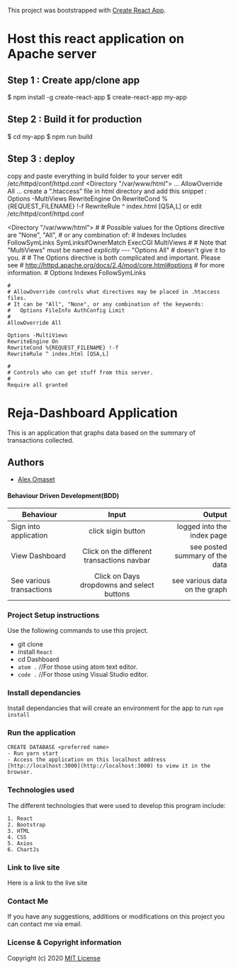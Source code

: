 This project was bootstrapped with [Create React App](https://github.com/facebook/create-react-app).
# Host this react application on Apache server
## Step 1 : Create app/clone app
$ npm install -g create-react-app 
$ create-react-app my-app
## Step 2 : Build it for production
$ cd my-app
$ npm run build
## Step 3 : deploy
copy and paste everything in build folder to your server
edit /etc/httpd/conf/httpd.conf
<Directory "/var/www/html">
    ...
    AllowOverride All
    ...
</Directory>
create a “.htaccess” file in html directory and add this snippet :
Options -MultiViews
RewriteEngine On
RewriteCond %{REQUEST_FILENAME} !-f
RewriteRule ^ index.html [QSA,L]
or edit /etc/httpd/conf/httpd.conf

<Directory "/var/www/html">
    #
    # Possible values for the Options directive are "None", "All",
    # or any combination of:
    #   Indexes Includes FollowSymLinks SymLinksifOwnerMatch ExecCGI MultiViews
    #
    # Note that "MultiViews" must be named *explicitly* --- "Options All"
    # doesn't give it to you.
    #
    # The Options directive is both complicated and important.  Please see
    # http://httpd.apache.org/docs/2.4/mod/core.html#options
    # for more information.
    #
    Options Indexes FollowSymLinks

    #
    # AllowOverride controls what directives may be placed in .htaccess files.
    # It can be "All", "None", or any combination of the keywords:
    #   Options FileInfo AuthConfig Limit
    #
    AllowOverride All

    Options -MultiViews
    RewriteEngine On
    RewriteCond %{REQUEST_FILENAME} !-f
    RewriteRule ^ index.html [QSA,L]

    #
    # Controls who can get stuff from this server.
    #
    Require all granted
</Directory>


# Reja-Dashboard Application
This is an application that graphs data based on the summary of transactions collected.

## Authors
* [Alex Omaset](https://github.com/alexomaset/)


#### Behaviour Driven Development(BDD)
| Behaviour  |    Input      | Output |
|----------|:-------------:|------:|
| Sign into application | click sigin button | logged into the index page |
| View Dashboard | Click on the different transactions navbar  | see posted summary of the data|
| See various transactions | Click on Days dropdowns and select buttons | see various data on the graph  |



### Project Setup instructions
Use the following commands to use this project.
- git clone 
- install `React`
- cd Dashboard
- `atom .`  //For those using atom text editor.
- `code .`  //For those using Visual Studio editor.

### Install dependancies
Install dependancies that will create an environment for the app to run `npm install`

### Run the application
```
CREATE DATABASE <preferred name>
- Run yarn start
- Access the application on this localhost address  [http://localhost:3000](http://localhost:3000) to view it in the browser.

```
### Technologies used
The different technologies that were used to develop this program include:
```
1. React 
2. Bootstrap
3. HTML
4. CSS
5. Axios
6. ChartJs

```

### Link to live site
Here is a link to the live site 

### Contact Me
If you have any suggestions, additions or modifications on this project you can contact me via email.
### License  & Copyright information
Copyright (c) 2020
[MIT License](./LICENSE)